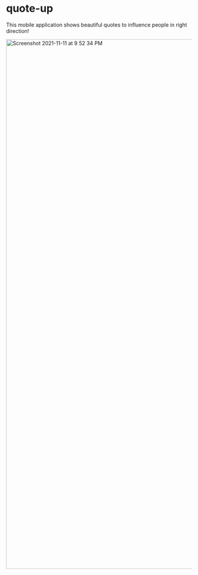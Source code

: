 # quote-up

This mobile application shows beautiful quotes to influence people in right direction!


<img width="1440" alt="Screenshot 2021-11-11 at 9 52 34 PM" src="https://user-images.githubusercontent.com/73185436/141332806-9f77607f-b7fa-4012-a1a9-ca1299f57a19.png">
